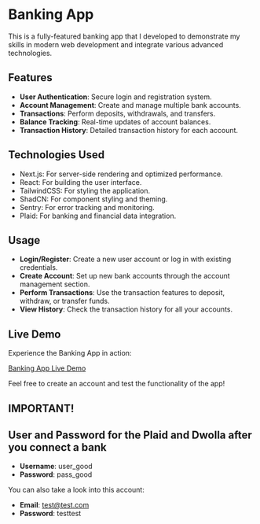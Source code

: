 # Banking App

This is a fully-featured banking app that I developed to demonstrate my skills in modern web development and integrate various advanced technologies.


## Features

- **User Authentication**: Secure login and registration system.
- **Account Management**: Create and manage multiple bank accounts.
- **Transactions**: Perform deposits, withdrawals, and transfers.
- **Balance Tracking**: Real-time updates of account balances.
- **Transaction History**: Detailed transaction history for each account.


## Technologies Used

- Next.js: For server-side rendering and optimized performance.
- React: For building the user interface.
- TailwindCSS: For styling the application.
- ShadCN: For component styling and theming.
- Sentry: For error tracking and monitoring.    
- Plaid: For banking and financial data integration.

## Usage

- **Login/Register**: Create a new user account or log in with existing credentials.
- **Create Account**: Set up new bank accounts through the account management section.
- **Perform Transactions**: Use the transaction features to deposit, withdraw, or transfer funds.
- **View History**: Check the transaction history for all your accounts.

## Live Demo

Experience the Banking App in action:

[Banking App Live Demo](https://banking-vert-xi.vercel.app/)

Feel free to create an account and test the functionality of the app!

## IMPORTANT!
## User and Password for the Plaid and Dwolla after you connect a bank

- **Username**: user_good
- **Password**: pass_good 

You can also take a look into this account: 

- **Email**: test@test.com 
- **Password**: testtest
